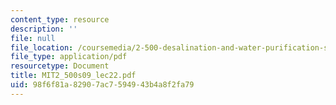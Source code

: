 ```yaml
---
content_type: resource
description: ''
file: null
file_location: /coursemedia/2-500-desalination-and-water-purification-spring-2009/98f6f81a82907ac7594943b4a8f2fa79_MIT2_500s09_lec22.pdf
file_type: application/pdf
resourcetype: Document
title: MIT2_500s09_lec22.pdf
uid: 98f6f81a-8290-7ac7-5949-43b4a8f2fa79
---
```

